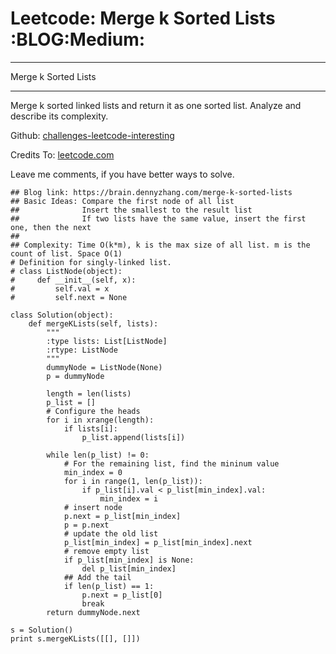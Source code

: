 # Leetcode: Merge k Sorted Lists     :BLOG:Medium:


---

Merge k Sorted Lists  

---

Merge k sorted linked lists and return it as one sorted list. Analyze and describe its complexity.  

Github: [challenges-leetcode-interesting](https://github.com/DennyZhang/challenges-leetcode-interesting/tree/master/merge-k-sorted-lists)  

Credits To: [leetcode.com](https://leetcode.com/problems/merge-k-sorted-lists/description/)  

Leave me comments, if you have better ways to solve.  

    ## Blog link: https://brain.dennyzhang.com/merge-k-sorted-lists
    ## Basic Ideas: Compare the first node of all list
    ##              Insert the smallest to the result list
    ##              If two lists have the same value, insert the first one, then the next
    ##
    ## Complexity: Time O(k*m), k is the max size of all list. m is the count of list. Space O(1)
    # Definition for singly-linked list.
    # class ListNode(object):
    #     def __init__(self, x):
    #         self.val = x
    #         self.next = None
    
    class Solution(object):
        def mergeKLists(self, lists):
            """
            :type lists: List[ListNode]
            :rtype: ListNode
            """
            dummyNode = ListNode(None)
            p = dummyNode
    
            length = len(lists)
            p_list = []
            # Configure the heads
            for i in xrange(length):
                if lists[i]:
                    p_list.append(lists[i])
    
            while len(p_list) != 0:
                # For the remaining list, find the mininum value
                min_index = 0
                for i in range(1, len(p_list)):
                    if p_list[i].val < p_list[min_index].val:
                        min_index = i
                # insert node
                p.next = p_list[min_index]
                p = p.next
                # update the old list
                p_list[min_index] = p_list[min_index].next
                # remove empty list
                if p_list[min_index] is None:
                    del p_list[min_index]
                ## Add the tail
                if len(p_list) == 1:
                    p.next = p_list[0]
                    break
            return dummyNode.next
    
    s = Solution()
    print s.mergeKLists([[], []])
